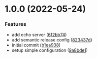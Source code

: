 # 1.0.0 (2022-05-24)


### Features

* add echo server ([6f2bb74](https://github.com/an-parubets/easy-echo/commit/6f2bb7492cf9258af20ab92b6dd7997e77b12623))
* add semantic release config ([823437d](https://github.com/an-parubets/easy-echo/commit/823437d6ff4477278e8f939310478d987616d32a))
* initial commit ([b1ea938](https://github.com/an-parubets/easy-echo/commit/b1ea9381b92706a7784b82338fe83424a7c2d76e))
* setup simple configuration ([9a8bde1](https://github.com/an-parubets/easy-echo/commit/9a8bde1d1458587d3324dd8d12a55ccd979ac807))
